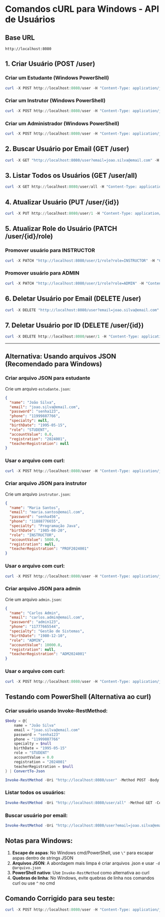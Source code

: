 # Comandos cURL para Windows - API de Usuários

## Base URL
```
http://localhost:8080
```

## 1. Criar Usuário (POST /user)

### Criar um Estudante (Windows PowerShell)
```powershell
curl -X POST http://localhost:8080/user -H "Content-Type: application/json" -d "{\"name\": \"João Silva\", \"email\": \"joao.silva@email.com\", \"password\": \"senha123\", \"phone\": \"11999887766\", \"specialty\": null, \"birthDate\": \"1995-05-15\", \"role\": \"STUDENT\", \"accountValue\": 0.0, \"registration\": \"2024001\", \"teacherRegistration\": null}"
```

### Criar um Instrutor (Windows PowerShell)
```powershell
curl -X POST http://localhost:8080/user -H "Content-Type: application/json" -d "{\"name\": \"Maria Santos\", \"email\": \"maria.santos@email.com\", \"password\": \"senha456\", \"phone\": \"11888776655\", \"specialty\": \"Programação Java\", \"birthDate\": \"1985-08-20\", \"role\": \"INSTRUCTOR\", \"accountValue\": 5000.0, \"registration\": null, \"teacherRegistration\": \"PROF2024001\"}"
```

### Criar um Administrador (Windows PowerShell)
```powershell
curl -X POST http://localhost:8080/user -H "Content-Type: application/json" -d "{\"name\": \"Carlos Admin\", \"email\": \"carlos.admin@email.com\", \"password\": \"admin123\", \"phone\": \"11777665544\", \"specialty\": \"Gestão de Sistemas\", \"birthDate\": \"1980-12-10\", \"role\": \"ADMIN\", \"accountValue\": 10000.0, \"registration\": null, \"teacherRegistration\": \"ADM2024001\"}"
```

## 2. Buscar Usuário por Email (GET /user)

```powershell
curl -X GET "http://localhost:8080/user?email=joao.silva@email.com" -H "Content-Type: application/json"
```

## 3. Listar Todos os Usuários (GET /user/all)

```powershell
curl -X GET http://localhost:8080/user/all -H "Content-Type: application/json"
```

## 4. Atualizar Usuário (PUT /user/{id})

```powershell
curl -X PUT http://localhost:8080/user/1 -H "Content-Type: application/json" -d "{\"name\": \"João Silva Atualizado\", \"email\": \"joao.silva.novo@email.com\", \"password\": \"novaSenha123\", \"phone\": \"11999887799\", \"specialty\": \"Desenvolvimento Web\", \"birthDate\": \"1995-05-15\", \"role\": \"STUDENT\", \"accountValue\": 100.0, \"registration\": \"2024001\", \"teacherRegistration\": null}"
```

## 5. Atualizar Role do Usuário (PATCH /user/{id}/role)

### Promover usuário para INSTRUCTOR
```powershell
curl -X PATCH "http://localhost:8080/user/1/role?role=INSTRUCTOR" -H "Content-Type: application/json"
```

### Promover usuário para ADMIN
```powershell
curl -X PATCH "http://localhost:8080/user/1/role?role=ADMIN" -H "Content-Type: application/json"
```

## 6. Deletar Usuário por Email (DELETE /user)

```powershell
curl -X DELETE "http://localhost:8080/user?email=joao.silva@email.com" -H "Content-Type: application/json"
```

## 7. Deletar Usuário por ID (DELETE /user/{id})

```powershell
curl -X DELETE http://localhost:8080/user/1 -H "Content-Type: application/json"
```

---

## Alternativa: Usando arquivos JSON (Recomendado para Windows)

### Criar arquivo JSON para estudante
Crie um arquivo `estudante.json`:
```json
{
  "name": "João Silva",
  "email": "joao.silva@email.com",
  "password": "senha123",
  "phone": "11999887766",
  "specialty": null,
  "birthDate": "1995-05-15",
  "role": "STUDENT",
  "accountValue": 0.0,
  "registration": "2024001",
  "teacherRegistration": null
}
```

### Usar o arquivo com curl:
```powershell
curl -X POST http://localhost:8080/user -H "Content-Type: application/json" -d @estudante.json
```

### Criar arquivo JSON para instrutor
Crie um arquivo `instrutor.json`:
```json
{
  "name": "Maria Santos",
  "email": "maria.santos@email.com",
  "password": "senha456",
  "phone": "11888776655",
  "specialty": "Programação Java",
  "birthDate": "1985-08-20",
  "role": "INSTRUCTOR",
  "accountValue": 5000.0,
  "registration": null,
  "teacherRegistration": "PROF2024001"
}
```

### Usar o arquivo com curl:
```powershell
curl -X POST http://localhost:8080/user -H "Content-Type: application/json" -d @instrutor.json
```

### Criar arquivo JSON para admin
Crie um arquivo `admin.json`:
```json
{
  "name": "Carlos Admin",
  "email": "carlos.admin@email.com",
  "password": "admin123",
  "phone": "11777665544",
  "specialty": "Gestão de Sistemas",
  "birthDate": "1980-12-10",
  "role": "ADMIN",
  "accountValue": 10000.0,
  "registration": null,
  "teacherRegistration": "ADM2024001"
}
```

### Usar o arquivo com curl:
```powershell
curl -X POST http://localhost:8080/user -H "Content-Type: application/json" -d @admin.json
```

## Testando com PowerShell (Alternativa ao curl)

### Criar usuário usando Invoke-RestMethod:
```powershell
$body = @{
    name = "João Silva"
    email = "joao.silva@email.com"
    password = "senha123"
    phone = "11999887766"
    specialty = $null
    birthDate = "1995-05-15"
    role = "STUDENT"
    accountValue = 0.0
    registration = "2024001"
    teacherRegistration = $null
} | ConvertTo-Json

Invoke-RestMethod -Uri "http://localhost:8080/user" -Method POST -Body $body -ContentType "application/json"
```

### Listar todos os usuários:
```powershell
Invoke-RestMethod -Uri "http://localhost:8080/user/all" -Method GET -ContentType "application/json"
```

### Buscar usuário por email:
```powershell
Invoke-RestMethod -Uri "http://localhost:8080/user?email=joao.silva@email.com" -Method GET -ContentType "application/json"
```

## Notas para Windows:

1. **Escape de aspas**: No Windows cmd/PowerShell, use `\"` para escapar aspas dentro de strings JSON
2. **Arquivos JSON**: A abordagem mais limpa é criar arquivos .json e usar `-d @arquivo.json`
3. **PowerShell nativo**: Use `Invoke-RestMethod` como alternativa ao curl
4. **Quebras de linha**: No Windows, evite quebras de linha nos comandos curl ou use `^` no cmd

## Comando Corrigido para seu teste:

```powershell
curl -X POST http://localhost:8080/user -H "Content-Type: application/json" -d "{\"name\": \"João Silva\", \"email\": \"joao.silva@email.com\", \"password\": \"senha123\", \"phone\": \"11999887766\", \"specialty\": null, \"birthDate\": \"1995-05-15\", \"role\": \"STUDENT\", \"accountValue\": 0.0, \"registration\": \"2024001\", \"teacherRegistration\": null}"
```